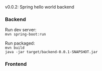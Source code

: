 
v0.0.2: Spring hello world backend

### Backend

Run dev server:\
`mvn spring-boot:run`

Run packaged:\
`mvn build`\
`java -jar target/backend-0.0.1-SNAPSHOT.jar`

### Frontend

